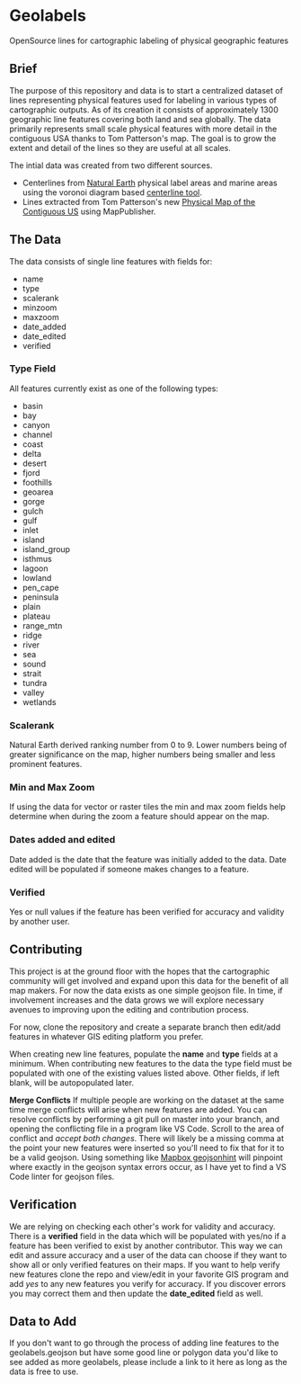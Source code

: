 # Geolabels
OpenSource lines for cartographic labeling of physical geographic features

## Brief
The purpose of this repository and data is to start a centralized dataset of lines representing physical features used for labeling in various types of cartographic outputs. As of its creation it consists of approximately 1300 geographic line features covering both land and sea globally. The data primarily represents small scale physical features with more detail in the contiguous USA thanks to Tom Patterson's map. The goal is to grow the extent and detail of the lines so they are useful at all scales. 

The intial data was created from two different sources. 

*   Centerlines from [Natural Earth](https://www.naturalearthdata.com/downloads/10m-physical-vectors/10m-physical-labels/) physical label areas and marine areas using the voronoi diagram based [centerline tool](https://github.com/ungarj/label_centerlines). 
*   Lines extracted from Tom Patterson's new [Physical Map of the Contiguous US](http://www.shadedrelief.com/us-physical/) using MapPublisher. 

## The Data
The data consists of single line features with fields for:
*   name
*   type
*   scalerank
*   minzoom
*   maxzoom
*   date_added
*   date_edited
*   verified

### Type Field
All features currently exist as one of the following types:

* basin
* bay
* canyon
* channel
* coast
* delta
* desert
* fjord
* foothills
* geoarea
* gorge
* gulch
* gulf
* inlet
* island
* island_group
* isthmus
* lagoon
* lowland
* pen_cape
* peninsula
* plain
* plateau
* range_mtn
* ridge
* river
* sea
* sound
* strait
* tundra
* valley
* wetlands

### Scalerank
Natural Earth derived ranking number from 0 to 9. Lower numbers being of greater significance on the map, higher numbers being smaller and less prominent features.

### Min and Max Zoom
If using the data for vector or raster tiles the min and max zoom fields help determine when during the zoom a feature should appear on the map.

### Dates added and edited
Date added is the date that the feature was initially added to the data. Date edited will be populated if someone makes changes to a feature.

### Verified
Yes or null values if the feature has been verified for accuracy and validity by another user.

## Contributing
This project is at the ground floor with the hopes that the cartographic community will get involved and expand upon this data for the benefit of all map makers. For now the data exists as one simple geojson file. In time, if involvement increases and the data grows we will explore necessary avenues to improving upon the editing and contribution process.

For now, clone the repository and create a separate branch then edit/add features in whatever GIS editing platform you prefer.

When creating new line features, populate the **name** and **type** fields at a minimum. When contributing new features to the data the type field must be populated with one of the existing values listed above. Other fields, if left blank, will be autopopulated later.

**Merge Conflicts**
If multiple people are working on the dataset at the same time merge conflicts will arise when new features are added. You can resolve conflicts by performing a git pull on master into your branch, and opening the conflicting file in a program like VS Code. Scroll to the area of conflict and _accept both changes_. There will likely be a missing comma at the point your new features were inserted so you'll need to fix that for it to be a valid geojson. Using something like [Mapbox geojsonhint](https://github.com/mapbox/geojsonhint) will pinpoint where exactly in the geojson syntax errors occur, as I have yet to find a VS Code linter for geojson files.

## Verification
We are relying on checking each other's work for validity and accuracy. There is a **verified** field in the data which will be populated with yes/no if a feature has been verified to exist by another contributor. This way we can edit and assure accuracy and a user of the data can choose if they want to show all or only verified features on their maps. If you want to help verify new features clone the repo and view/edit in your favorite GIS program and add _yes_ to any new features you verify for accuracy. If you discover errors you may correct them and then update the **date_edited** field as well.

## Data to Add
If you don't want to go through the process of adding line features to the geolabels.geojson but have some good line or polygon data you'd like to see added as more geolabels, please include a link to it here as long as the data is free to use.
